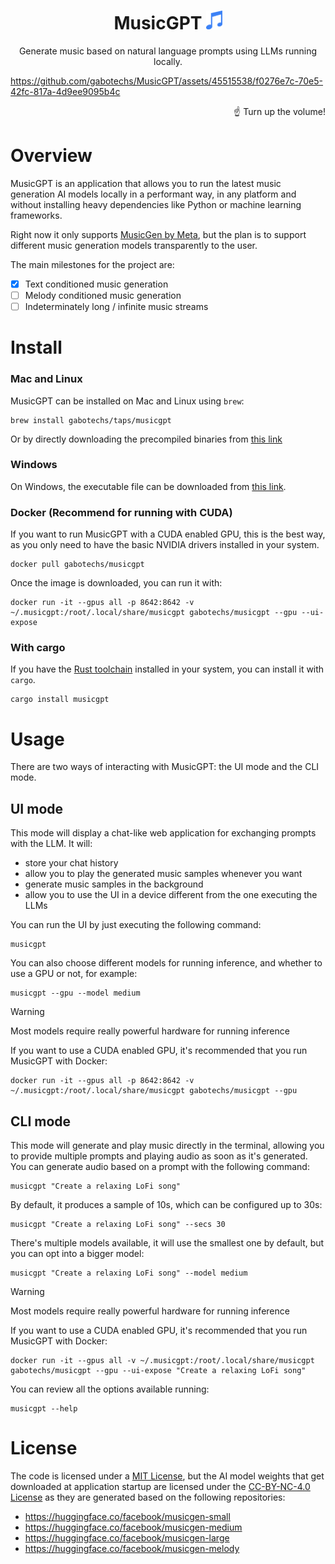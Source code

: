 <h1 align="center">
    <span> MusicGPT</span>
    <img height="30" src="assets/music-icon.svg" alt="Signway logo"/>
</h1>

<p align="center">
    Generate music based on natural language prompts using LLMs running locally.
</p>


https://github.com/gabotechs/MusicGPT/assets/45515538/f0276e7c-70e5-42fc-817a-4d9ee9095b4c
<p align="end">
☝️ Turn up the volume!
</p>


# Overview

MusicGPT is an application that allows you to run the latest music generation
AI models locally in a performant way, in any platform and without installing heavy dependencies
like Python or machine learning frameworks.

Right now it only supports [MusicGen by Meta](https://audiocraft.metademolab.com/musicgen.html),
but the plan is to support different music generation models transparently to the user.

The main milestones for the project are:
- [x] Text conditioned music generation
- [ ] Melody conditioned music generation
- [ ] Indeterminately long / infinite music streams

# Install

### Mac and Linux

MusicGPT can be installed on Mac and Linux using `brew`:

```shell
brew install gabotechs/taps/musicgpt
```

Or by directly downloading the precompiled binaries
from [this link](https://github.com/gabotechs/MusicGPT/releases/latest)

### Windows

On Windows, the executable file can be downloaded
from [this link](https://github.com/gabotechs/MusicGPT/releases/latest/download/x86_64-pc-windows-msvc.tar.gz).

### Docker (Recommend for running with CUDA)

If you want to run MusicGPT with a CUDA enabled GPU, this is the best way, as you only need to have the basic
NVIDIA drivers installed in your system.

```shell
docker pull gabotechs/musicgpt
```

Once the image is downloaded, you can run it with:

```shell
docker run -it --gpus all -p 8642:8642 -v ~/.musicgpt:/root/.local/share/musicgpt gabotechs/musicgpt --gpu --ui-expose
```

### With cargo

If you have the [Rust toolchain](https://www.rust-lang.org/tools/install) installed in your system, you can install it
with `cargo`.

```shell
cargo install musicgpt
```

# Usage

There are two ways of interacting with MusicGPT: the UI mode and the CLI mode.

## UI mode

This mode will display a chat-like web application for exchanging prompts with the LLM. It will:
- store your chat history 
- allow you to play the generated music samples whenever you want
- generate music samples in the background
- allow you to use the UI in a device different from the one executing the LLMs

You can run the UI by just executing the following command:

```shell
musicgpt
```

You can also choose different models for running inference, and whether to use a GPU or not, for example:

```shell
musicgpt --gpu --model medium
```

> [!WARNING]  
> Most models require really powerful hardware for running inference

If you want to use a CUDA enabled GPU, it's recommended that you run MusicGPT with Docker:

```shell
docker run -it --gpus all -p 8642:8642 -v ~/.musicgpt:/root/.local/share/musicgpt gabotechs/musicgpt --gpu
```

## CLI mode

This mode will generate and play music directly in the terminal, allowing you to provide multiple
prompts and playing audio as soon as it's generated. You can generate audio based on a prompt with
the following command:

```shell
musicgpt "Create a relaxing LoFi song"
```

By default, it produces a sample of 10s, which can be configured up to 30s:

```shell
musicgpt "Create a relaxing LoFi song" --secs 30
```

There's multiple models available, it will use the smallest one by default, but
you can opt into a bigger model:

```shell
musicgpt "Create a relaxing LoFi song" --model medium
```

> [!WARNING]  
> Most models require really powerful hardware for running inference

If you want to use a CUDA enabled GPU, it's recommended that you run MusicGPT with Docker:

```shell
docker run -it --gpus all -v ~/.musicgpt:/root/.local/share/musicgpt gabotechs/musicgpt --gpu --ui-expose "Create a relaxing LoFi song"
```

You can review all the options available running:

```shell
musicgpt --help
```

# License

The code is licensed under a [MIT License](./LICENSE), but the AI model weights that get downloaded
at application startup are licensed under the [CC-BY-NC-4.0 License](https://spdx.org/licenses/CC-BY-NC-4.0)
as they are generated based on the following repositories:

- https://huggingface.co/facebook/musicgen-small
- https://huggingface.co/facebook/musicgen-medium
- https://huggingface.co/facebook/musicgen-large
- https://huggingface.co/facebook/musicgen-melody

